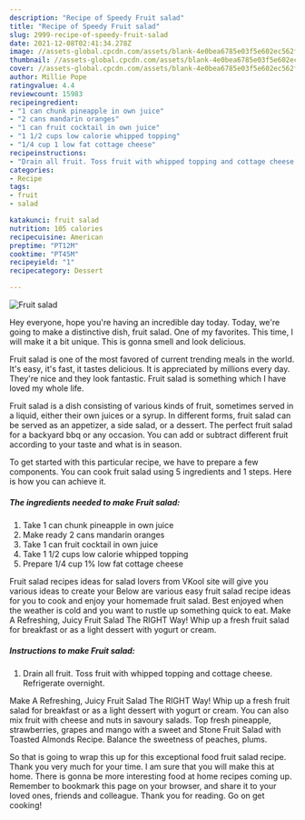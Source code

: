 ```yaml
---
description: "Recipe of Speedy Fruit salad"
title: "Recipe of Speedy Fruit salad"
slug: 2999-recipe-of-speedy-fruit-salad
date: 2021-12-08T02:41:34.278Z
image: //assets-global.cpcdn.com/assets/blank-4e0bea6785e03f5e602ec562f230caae08da540cada707380b4fe1bbebba43da.png
thumbnail: //assets-global.cpcdn.com/assets/blank-4e0bea6785e03f5e602ec562f230caae08da540cada707380b4fe1bbebba43da.png
cover: //assets-global.cpcdn.com/assets/blank-4e0bea6785e03f5e602ec562f230caae08da540cada707380b4fe1bbebba43da.png
author: Millie Pope
ratingvalue: 4.4
reviewcount: 15983
recipeingredient:
- "1 can chunk pineapple in own juice"
- "2 cans mandarin oranges"
- "1 can fruit cocktail in own juice"
- "1 1/2 cups low calorie whipped topping"
- "1/4 cup 1 low fat cottage cheese"
recipeinstructions:
- "Drain all fruit. Toss fruit with whipped topping and cottage cheese. Refrigerate overnight."
categories:
- Recipe
tags:
- fruit
- salad

katakunci: fruit salad 
nutrition: 105 calories
recipecuisine: American
preptime: "PT12M"
cooktime: "PT45M"
recipeyield: "1"
recipecategory: Dessert

---
```



![Fruit salad](//assets-global.cpcdn.com/assets/blank-4e0bea6785e03f5e602ec562f230caae08da540cada707380b4fe1bbebba43da.png)

Hey everyone, hope you're having an incredible day today. Today, we're going to make a distinctive dish, fruit salad. One of my favorites. This time, I will make it a bit unique. This is gonna smell and look delicious.

Fruit salad is one of the most favored of current trending meals in the world. It's easy, it's fast, it tastes delicious. It is appreciated by millions every day. They're nice and they look fantastic. Fruit salad is something which I have loved my whole life.

Fruit salad is a dish consisting of various kinds of fruit, sometimes served in a liquid, either their own juices or a syrup. In different forms, fruit salad can be served as an appetizer, a side salad, or a dessert. The perfect fruit salad for a backyard bbq or any occasion. You can add or subtract different fruit according to your taste and what is in season.


To get started with this particular recipe, we have to prepare a few components. You can cook fruit salad using 5 ingredients and 1 steps. Here is how you can achieve it.

<!--inarticleads1-->

##### The ingredients needed to make Fruit salad:

1. Take 1 can chunk pineapple in own juice
1. Make ready 2 cans mandarin oranges
1. Take 1 can fruit cocktail in own juice
1. Take 1 1/2 cups low calorie whipped topping
1. Prepare 1/4 cup 1% low fat cottage cheese


Fruit salad recipes ideas for salad lovers from VKool site will give you various ideas to create your Below are various easy fruit salad recipe ideas for you to cook and enjoy your homemade fruit salad. Best enjoyed when the weather is cold and you want to rustle up something quick to eat. Make A Refreshing, Juicy Fruit Salad The RIGHT Way! Whip up a fresh fruit salad for breakfast or as a light dessert with yogurt or cream. 

<!--inarticleads2-->

##### Instructions to make Fruit salad:

1. Drain all fruit. Toss fruit with whipped topping and cottage cheese. Refrigerate overnight.


Make A Refreshing, Juicy Fruit Salad The RIGHT Way! Whip up a fresh fruit salad for breakfast or as a light dessert with yogurt or cream. You can also mix fruit with cheese and nuts in savoury salads. Top fresh pineapple, strawberries, grapes and mango with a sweet and Stone Fruit Salad with Toasted Almonds Recipe. Balance the sweetness of peaches, plums. 

So that is going to wrap this up for this exceptional food fruit salad recipe. Thank you very much for your time. I am sure that you will make this at home. There is gonna be more interesting food at home recipes coming up. Remember to bookmark this page on your browser, and share it to your loved ones, friends and colleague. Thank you for reading. Go on get cooking!
